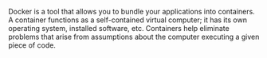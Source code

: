 Docker is a tool that allows you to bundle your applications into containers.
A container functions as a self-contained virtual computer; it has its own operating system, installed software, etc.
Containers help eliminate problems that arise from assumptions about the computer executing a given piece of code.
